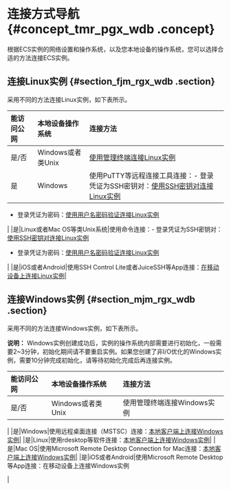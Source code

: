 # 连接方式导航 {#concept_tmr_pgx_wdb .concept}

根据ECS实例的网络设置和操作系统，以及您本地设备的操作系统，您可以选择合适的方法连接ECS实例。

## 连接Linux实例 {#section_fjm_rgx_wdb .section}

采用不同的方法连接Linux实例，如下表所示。

|能访问公网|本地设备操作系统|连接方法|
|:----|:-------|:---|
|是/否|Windows或者类Unix|[使用管理终端连接Linux实例](intl.zh-CN/实例/实例生命周期/连接实例/使用管理终端连接Linux实例.md#)|
|是|Windows|使用PuTTY等远程连接工具连接：-   登录凭证为SSH密钥对：[使用SSH密钥对连接Linux实例](intl.zh-CN/实例/实例生命周期/连接实例/使用SSH密钥对连接Linux实例.md#)
-   登录凭证为密码：[使用用户名密码验证连接Linux实例](intl.zh-CN/实例/实例生命周期/连接实例/使用用户名密码验证连接Linux实例.md#windows)

|
|是|Linux或者Mac OS等类Unix系统|使用命令连接：-   登录凭证为SSH密钥对：[使用SSH密钥对连接Linux实例](intl.zh-CN/实例/实例生命周期/连接实例/使用SSH密钥对连接Linux实例.md#linux)
-   登录凭证为密码：[使用用户名密码验证连接Linux实例](intl.zh-CN/实例/实例生命周期/连接实例/使用用户名密码验证连接Linux实例.md#linux)

|
|是|iOS或者Android|使用SSH Control Lite或者JuiceSSH等App连接：[在移动设备上连接Linux实例](intl.zh-CN/实例/实例生命周期/连接实例/在移动设备上连接Linux实例.md#linux)|

## 连接Windows实例 {#section_mjm_rgx_wdb .section}

采用不同的方法连接Windows实例，如下表所示。

**说明：** Windows实例创建成功后，实例的操作系统内部需要进行初始化，一般需要2~3分钟，初始化期间请不要重启实例。如果您创建了非I/O优化的Windows实例，需要10分钟完成初始化，请等待初始化完成后再连接实例。

|能访问公网|本地设备操作系统|连接方法|
|:----|:-------|:---|
|是/否|Windows或者类Unix|使用管理终端连接Windows实例

|
|是|Windows|使用远程桌面连接（MSTSC）连接：[本地客户端上连接Windows实例](intl.zh-CN/实例/实例生命周期/连接实例/本地客户端上连接Windows实例.md#windows)|
|是|Linux|使用rdesktop等软件连接：[本地客户端上连接Windows实例](intl.zh-CN/实例/实例生命周期/连接实例/本地客户端上连接Windows实例.md#linux)|
|是|Mac OS|使用Microsoft Remote Desktop Connection for Mac连接：[本地客户端上连接Windows实例](intl.zh-CN/实例/实例生命周期/连接实例/本地客户端上连接Windows实例.md#macOS1)|
|是|iOS或者Android|使用Microsoft Remote Desktop等App连接：在移动设备上连接Windows实例

|


